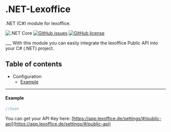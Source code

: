 # .NET-Lexoffice
.NET (C#) module for lexoffice.

<p align="center"> 
    
![.NET Core](https://github.com/nils-kt/.NET-Lexoffice/workflows/.NET%20Core/badge.svg?branch=master) [![GitHub issues](https://img.shields.io/github/issues/nils-kt/.NET-Lexoffice)](https://github.com/nils-kt/.NET-Lexoffice/issues) [![GitHub license](https://img.shields.io/github/license/nils-kt/.NET-Lexoffice)](https://github.com/nils-kt/.NET-Lexoffice/blob/master/LICENSE)

</p>
___
With this module you can easily integrate the lexoffice Public API into your C# (.NET) project.

## Table of contents
- Configuration
    - [Example](#example)
___
#### Example
```cs
//Soon
```
You can get your API Key here: [https://app.lexoffice.de/settings/#/public-api](https://app.lexoffice.de/settings/#/public-api)
